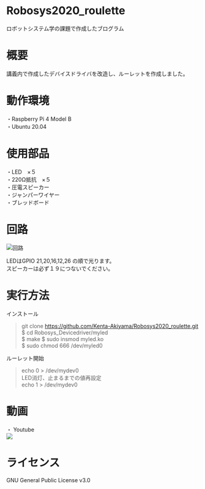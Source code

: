 # Robosys2020_roulette
ロボットシステム学の課題で作成したブログラム  

# 概要
講義内で作成したデバイスドライバを改造し、ルーレットを作成しました。  

# 動作環境
・Raspberry Pi 4 Model B  
・Ubuntu 20.04  

# 使用部品
・LED　×５  
・220Ω抵抗　×５  
・圧電スピーカー  
・ジャンパーワイヤー  
・ブレッドボード  

# 回路
![回路](https://imgur.com/gallery/yXEK7Du)  

LEDはGPIO 21,20,16,12,26 の順で光ります。  
スピーカーは必ず１９につないでください。  
# 実行方法

インストール  
>git clone https://github.com/Kenta-Akiyama/Robosys2020_roulette.git  
>$ cd Robosys_Devicedriver/myled  
>$ make
>$ sudo insmod myled.ko  
>$ sudo chmod 666 /dev/myled0  

ルーレット開始  
>echo 0 > /dev/mydev0  
LED消灯、止まるまでの値再設定  
>echo 1 > /dev/mydev0  


# 動画
・ Youtube  
[![](https://img.youtube.com/vi/Mp_nhySBATs/0.jpg)](https://www.youtube.com/watch?v=Mp_nhySBATs)  
# ライセンス
GNU General Public License v3.0  
